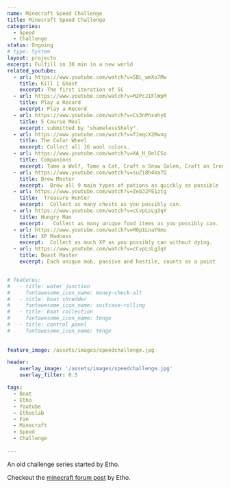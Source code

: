 ```yaml
---
name: Minecraft Speed Challenge
title: Minecraft Speed Challenge
categories:
  - Speed
  - Challenge
status: Ongoing
# type: System
layout: projecto
excerpt: Fulfill in 30 min in a new world
related_youtube:
  - url: https://www.youtube.com/watch?v=SBL_wmXo7Mw
    title: Kill 1 Ghast
    excerpt: The first iteration of SC
  - url: https://www.youtube.com/watch?v=MZPcJIFlWpM
    title: Play a Record
    excerpt: Play a Record
  - url: https://www.youtube.com/watch?v=Cx3nPnsehyE
    title: 5 Course Meal
    excerpt: submitted by "shamelessShely".
  - url: https://www.youtube.com/watch?v=fJeqcX2Mwng
    title: The Color Wheel
    excerpt: Collect all 16 wool colors.
  - url: https://www.youtube.com/watch?v=XA_H_0nlCSo
    title: Companions
    excerpt: Tame a Wolf, Tame a Cat, Craft a Snow Golem, Craft an Iron Golem, and get them all together in the same place.
  - url: https://www.youtube.com/watch?v=suZi8h4ka7Q
    title: Brew Master
    excerpt:  Brew all 9 main types of potions as quickly as possible
  - url: https://www.youtube.com/watch?v=ZebJ2PE1ztg
    title:  Treasure Hunter
    excerpt:  Collect as many chests as you possibly can.
  - url: https://www.youtube.com/watch?v=cCvpLsLg3qY
    title: Hungry Man
    excerpt:   Collect as many unique food items as you possibly can.
  - url: https://www.youtube.com/watch?v=M0p1LnaY9mo
    title: XP Madness
    excerpt:  Collect as much XP as you possibly can without dying.
  - url: https://www.youtube.com/watch?v=cCvpLsLg3qY
    title: Beast Master
    excerpt: Each unique mob, passive and hostile, counts as a point 


# features:
#   - title: water junction
#     fontawesome_icon_name: money-check-alt
#   - title: boat shredder
#     fontawesome_icon_name: suitcase-rolling
#   - title: boat collection
#     fontawesome_icon_name: tenge
#   - title: control panel
#     fontawesome_icon_name: tenge
  
  
feature_image: /assets/images/speedchallenge.jpg

header: 
    overlay_image: '/assets/images/speedchallenge.jpg'
    overlay_filter: 0.5 

tags:
  - Boat
  - Etho
  - Youtube
  - Ethoslab
  - Fan
  - Minecraft
  - Speed
  - Challenge
  
---
```

An old challenge series started by Etho.

Checkout the [minecraft forum post](http://www.minecraftforum.net/forums/minecraft-java-edition/survival-mode/220304-challenge-kill-1-ghast-in-30-minutes?comment=1) by Etho.
